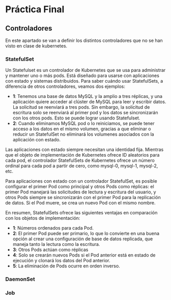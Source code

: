 # Práctica Final
## Controladores
En este apartado se van a definir los distintos controladores que no se han visto en clase de kubernetes. 
### StatefulSet
Un Statefulset es un controlador de Kubernetes que se usa para administrar y mantener uno o más pods. Está diseñado para usarse con aplicaciones con estado y sistemas distribuidos. Para saber cuándo usar StatefulSets, a diferencia de otros controladores, veamos dos ejemplos:
  * **1**: Tenemos una base de datos MySQL y la amplio a tres réplicas, y una aplicación quiere acceder al clúster de MySQL para leer y escribir datos. La solicitud se reenviará a tres pods. Sin embargo, la solicitud de escritura solo se reenviará al primer pod y los datos se sincronizarán con los otros pods. Esto se puede lograr usando Statefulset.
  * **2**: Cuando eliminamos MySQL pod o lo reiniciamos, se puede tener acceso a los datos en el mismo volumen, gracias a que eliminar o reducir un StatefulSet no eliminará los volumenes asociados con la aplicación con estado. 

Las aplicaciones con estado siempre necesitan una identidad fija. Mientras que el objeto de implementación de Kubernetes ofrece ID aleatorios para cada pod, el controlador StatefulSets de Kubernetes ofrece un número ordinal para cada pod a partir de cero, como mysql-0, mysql-1, mysql-2, etc.

Para aplicaciones con estado con un controlador StatefulSet, es posible configurar el primer Pod como principal y otros Pods como réplicas: el primer Pod manejará las solicitudes de lectura y escritura del usuario, y otros Pods siempre se sincronizarán con el primer Pod para la replicación de datos. Si el Pod muere, se crea un nuevo Pod con el mismo nombre.

En resumen, StatefulSets ofrece las siguientes ventajas en comparación con los objetos de implementación:
  * **1**: Números ordenados para cada Pod.
  * **2**: El primer Pod puede ser primario, lo que lo convierte en una buena opción al crear una configuración de base de datos replicada, que maneja tanto la lectura como la escritura.
  * **3**: Otros Pods actúan como réplicas
  * **4**: Solo se crearán nuevos Pods si el Pod anterior está en estado de ejecución y clonará los datos del Pod anterior.
  * **5**: La eliminación de Pods ocurre en orden inverso.


  
### DaemonSet

### Job

